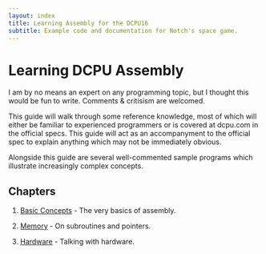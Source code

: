 ```yaml
---
layout: index
title: Learning Assembly for the DCPU16
subtitle: Example code and documentation for Notch's space game.
---
```


# Learning DCPU Assembly

I am by no means an expert on any programming topic, but I thought this would be fun to write. Comments &amp; critisism are welcomed. 

This guide will walk through some reference knowledge, most of which will either be familiar to experienced programmers or is covered at dcpu.com in the official specs. This guide will act as an accompanyment to the official spec to explain anything which may not be immediately obvious.

Alongside this guide are several well-commented sample programs which illustrate increasingly complex concepts.

## Chapters
1. [Basic Concepts](1/) - The very basics of assembly.

2. [Memory](2/) - On subroutines and pointers.

3. [Hardware](3/) - Talking with hardware.